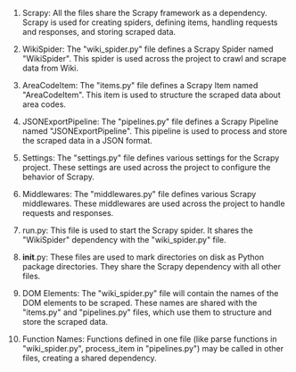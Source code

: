 1. Scrapy: All the files share the Scrapy framework as a dependency. Scrapy is used for creating spiders, defining items, handling requests and responses, and storing scraped data.

2. WikiSpider: The "wiki_spider.py" file defines a Scrapy Spider named "WikiSpider". This spider is used across the project to crawl and scrape data from Wiki.

3. AreaCodeItem: The "items.py" file defines a Scrapy Item named "AreaCodeItem". This item is used to structure the scraped data about area codes.

4. JSONExportPipeline: The "pipelines.py" file defines a Scrapy Pipeline named "JSONExportPipeline". This pipeline is used to process and store the scraped data in a JSON format.

5. Settings: The "settings.py" file defines various settings for the Scrapy project. These settings are used across the project to configure the behavior of Scrapy.

6. Middlewares: The "middlewares.py" file defines various Scrapy middlewares. These middlewares are used across the project to handle requests and responses.

7. run.py: This file is used to start the Scrapy spider. It shares the "WikiSpider" dependency with the "wiki_spider.py" file.

8. __init__.py: These files are used to mark directories on disk as Python package directories. They share the Scrapy dependency with all other files.

9. DOM Elements: The "wiki_spider.py" file will contain the names of the DOM elements to be scraped. These names are shared with the "items.py" and "pipelines.py" files, which use them to structure and store the scraped data.

10. Function Names: Functions defined in one file (like parse functions in "wiki_spider.py", process_item in "pipelines.py") may be called in other files, creating a shared dependency.